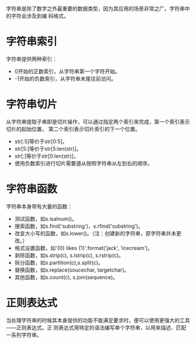 字符串是除了数字之外最重要的数据类型，因为其应用的场景非常之广。字符串中的字符会涉及到编
码格式。

# 字符串索引

字符串提供两种索引：

- 0开始的正数索引，从字符串第一个字符开始。
- -1开始的负数索引，从字符串末尾往前访问。

# 字符串切片

从字符串提取子串即是切片操作，可以通过指定两个索引来完成，第一个索引表示切片的起始位置，
第二个索引表示切片索引的下一个位置。

- str[:5]等价于str[0:5]。
- str[5:]等价于str[5:len(str)]。
- str[:]等价于str[0:len(str)]。
- 使用负数索引进行切片需要遵从按照字符串从左到右的顺序。

# 字符串函数

字符串本身带有大量的函数：

- 测试函数，如s.isalnum()。
- 搜索函数，如s.find('substring')，s.rfind('substring')。
- 改变大小写的函数，如s.lower()。（注：创建新的字符串，原字符串并未更改。）
- 格式设置函数，如'{0} likes {1}'.format('jack', 'icecream')。
- 剥除函数，如s.strip(c), s.lstrip(c), s.rstrip(c)。
- 拆分函数，如s.partition(c),s.split(c)。
- 替换函数，如s.replace(soucechar, targetchar)。
- 其他函数，如s.count(c), s.join(sequence)。

# 正则表达式

当处理字符串的时候其本身提供的功能不能满足要求时，便可以使用更强大的工具——正则表达式。正
则表达式用特定的语法编写单个字符串，以用来描述、匹配一系列字符串。
